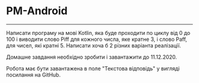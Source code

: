 # PM-Android
---------------------------
Написати програму на мові Kotlin, яка буде проходити по циклу від 0 до 100 і виводити слово Piff для кожного числа, яке кратне 3, і слово Paff, для чисел, які кратні 5. Написати хоча б 2 різних варіанта реалізації.

Домашне завдання необхідно зробити і завантажити до 11.12.2020.

Робота має бути завантажена в поле "Текcтова відповідь" у вигляді посилання на GitHub.
